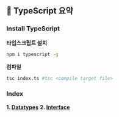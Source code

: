 ## :blue_book: TypeScript 요약
### Install TypeScript
**타입스크립트 설치**
```bash
npm i typescript -g
```
**컴파일**
```bash
tsc index.ts #tsc <compile target file>
```
### Index
**1. [Datatypes](./01-data-types/data-type.ts)**
**2. [Interface](./02-interface/interface-todolist.ts)**